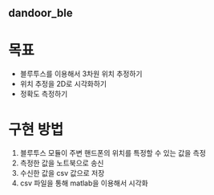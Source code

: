 ## dandoor_ble

# 목표

- 블루투스를 이용해서 3차원 위치 추정하기
- 위치 추정을 2D로 시각화하기
- 정확도 측정하기

# 구현 방법

1. 블루투스 모듈이 주변 핸드폰의 위치를 특정할 수 있는 값을 측정
2. 측정한 값을 노트북으로 송신 
3. 수신한 값을 csv 값으로 저장
4. csv 파일을 통해 matlab을 이용해서 시각화

